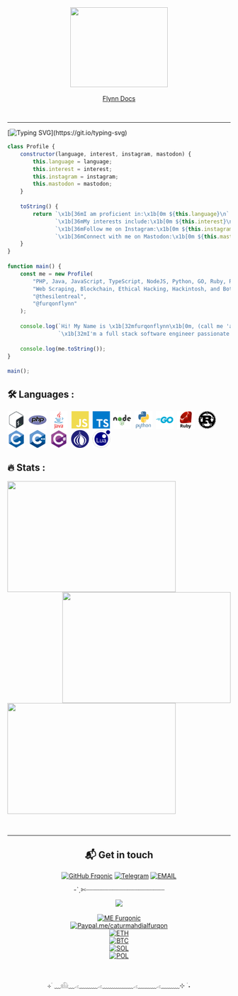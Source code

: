 <div align=center> 
  
<img src="https://text.media.giphy.com/v1/media/giphy.gif?token=eyJhbGciOiJIUzI1NiIsInR5cCI6IkpXVCJ9.eyJrZXkiOiJwcm9kLTIwMjAtMDQtMjIiLCJzdHlsZSI6ImgxdGl0bGUiLCJ0ZXh0IjoiRnVycW9uJTIwRmx5bm4lMjBpcyUyMGhlcmUhJTIwTGV0J3MlMjBDb2RlISIsImlhdCI6MTczMDI0NjExNX0.Ck6TMt3P1A2X_mx-AZMcyzDkqze1cs5hueOurb1es_g" height="180" width="220">

[Flynn Docs](https://caturmahdialfurqon.github.io/)
      
<br> <hr>
<div align=left >
  
[![Typing SVG](https://readme-typing-svg.demolab.com?font=Playfair+Display&size=25&pause=1000&color=F1F5F7&Center=true&width=435&lines=%E1%9D%B0.%E1%90%9F%E2%9D%97%EF%B8%8FCoding+is+My+Canvas...)](https://git.io/typing-svg)
    
```javascript
class Profile {
    constructor(language, interest, instagram, mastodon) {
        this.language = language;
        this.interest = interest;
        this.instagram = instagram;
        this.mastodon = mastodon;
    }

    toString() {
        return `\x1b[36mI am proficient in:\x1b[0m ${this.language}\n` +
               `\x1b[36mMy interests include:\x1b[0m ${this.interest}\n` +
               `\x1b[36mFollow me on Instagram:\x1b[0m ${this.instagram}\n` +
               `\x1b[36mConnect with me on Mastodon:\x1b[0m ${this.mastodon}`;
    }
}

function main() {
    const me = new Profile(
        "PHP, Java, JavaScript, TypeScript, NodeJS, Python, GO, Ruby, Rust, C, C, C++, Perl, Bash, Lua.",
        "Web Scraping, Blockchain, Ethical Hacking, Hackintosh, and Bot Scripts.",
        "@thesilentreal",
        "@furqonflynn"
    );

    console.log(`Hi! My Name is \x1b[32mfurqonflynn\x1b[0m, (call me 'alfynn) 👋! I just want to share what I know.\n` +
                `\x1b[32mI'm a full stack software engineer passionate about Software Development.\x1b[0m\n`);

    console.log(me.toString());
}

main();
```
## 🛠️ Languages :
<div>
  <img src="https://github.com/devicons/devicon/blob/master/icons/bash/bash-original.svg"title="bash" alt="bash" width="40" height="40"/>&nbsp;
  <img src="https://github.com/devicons/devicon/blob/master/icons/php/php-original.svg"title="PHP" alt="PHP" width="40" height="40"/>&nbsp;
  <img src="https://github.com/devicons/devicon/blob/master/icons/java/java-original-wordmark.svg"title="java" alt="java" width="40" height="40"/>&nbsp;
  <img src="https://github.com/devicons/devicon/blob/master/icons/javascript/javascript-plain.svg"title="javascript" alt="javascript" width="40" height="40"/>&nbsp;
  <img src="https://github.com/devicons/devicon/blob/master/icons/typescript/typescript-original.svg"title="typescript" alt="typescript" width="40" height="40"/>&nbsp;
  <img src="https://github.com/devicons/devicon/blob/master/icons/nodejs/nodejs-original-wordmark.svg"title="nodejs" alt="nodejs" width="40" height="40"/>&nbsp;
  <img src="https://github.com/devicons/devicon/blob/master/icons/python/python-original-wordmark.svg"title="python" alt="python" width="40" height="40"/>&nbsp;
  <img src="https://github.com/devicons/devicon/blob/master/icons/go/go-original-wordmark.svg"title="go" alt="golang" width="40" height="40"/>&nbsp;
  <img src="https://github.com/devicons/devicon/blob/master/icons/ruby/ruby-original-wordmark.svg"title="ruby" alt="ruby" width="40" height="40"/>&nbsp;
  <img src="https://github.com/devicons/devicon/blob/master/icons/rust/rust-original.svg"title="rust" alt="rust" width="40" height="40"/>&nbsp;
  <img src="https://github.com/devicons/devicon/blob/master/icons/c/c-original.svg"title="c" alt="c" width="40" height="40"/>&nbsp;
  <img src="https://github.com/devicons/devicon/blob/master/icons/cplusplus/cplusplus-original.svg"title="c++" alt="c++" width="40" height="40"/>&nbsp;
  <img src="https://github.com/devicons/devicon/blob/master/icons/csharp/csharp-original.svg"title="c#" alt="c#" width="40" height="40"/>&nbsp;
  <img src="https://github.com/devicons/devicon/blob/master/icons/perl/perl-original.svg"title="perl" alt="perl" width="40" height="40"/>&nbsp;
  <img src="https://github.com/devicons/devicon/blob/master/icons/lua/lua-original.svg"title="lua" alt="lua" width="40" height="40"/>&nbsp;

</div>

## 🔥 Stats :
<img align='left' src="https://github-readme-stats.vercel.app/api/top-langs/?username=caturmahdialfurqon&hide_progress=true&theme=highcontrast" height="250" width="380"> 
<img align='right' src="https://github-readme-stats.vercel.app/api?username=caturmahdialfurqon&theme=vision-friendly-dark&rank_icon=github" height="250" width="380">
<br>
<img src="https://github-readme-streak-stats.herokuapp.com?user=caturmahdialfurqon&theme=highcontrast" height="250" width="380">

<br> <hr>
<div align=center >
  
##  📬 Get in touch

[![GitHub Frqonic](https://img.shields.io/github/followers/caturmahdialfurqon?label=follow%20github&style=flat-square)](https://github.com/caturmahdialfurqon)
[![Telegram](https://img.shields.io/badge/Telegram-DMme-orange)](https://t.me/edwinbagas7)
[![EMAIL](https://img.shields.io/badge/Email-caturmahdialfurqon-blue)](mailto:caturmahdi.alfurqon@icloud.com)
<br>

-ˋˏ✄┈┈┈┈┈┈┈┈┈┈┈┈┈┈┈┈┈┈┈┈┈ <br>

<div align=center >

<img src="https://readme-typing-svg.herokuapp.com?font=Creepster&size=25&color=FFFFFF&center=true&lines=Buy+Me+Coffee!....."
/>

[![ME Furqonic](https://img.shields.io/badge/SUPPORT-ME-succsess.svg?style=flat)](Support)
<br>
[![Paypal.me/caturmahdialfurqon](https://ionicabizau.github.io/badges/paypal.svg)](https://paypal.me/caturmahdialfurqon)
<br>
[![ETH ](https://img.shields.io/badge/ETH-0x07Fe74030B01B1F9A9c2699929d7CAFDa66Ebf06-informational.svg?style=flat)](https://etherscan.io/address/0x07Fe74030B01B1F9A9c2699929d7CAFDa66Ebf06) <br>
[![BTC ](https://img.shields.io/badge/BTC-bc1qf8d3fcl4zf08qy3ecz8jyw3cf8y8urd0s2g32s-informational.svg?style=flat)](https://www.blockchain.com/explorer/addresses/btc/bc1qf8d3fcl4zf08qy3ecz8jyw3cf8y8urd0s2g32s)<br>
[![SOL ](https://img.shields.io/badge/SOL-73hvmQLGmfxXiJqvqiG2MwZReC9H3tFusZJGfffrBHpy-informational.svg?style=flat)](https://solscan.io/account/73hvmQLGmfxXiJqvqiG2MwZReC9H3tFusZJGfffrBHpy)<br>
[![POL ](https://img.shields.io/badge/MATIC-0x07Fe74030B01B1F9A9c2699929d7CAFDa66Ebf06-informational.svg?style=flat)](https://blockscan.com/address/0x07Fe74030B01B1F9A9c2699929d7CAFDa66Ebf06#)

<br>

⊹ ࣪ ﹏𓊝﹏𓂁﹏﹏﹏𓂁﹏﹏﹏﹏﹏𓂁﹏﹏﹏𓂁﹏﹏﹏⊹ ࣪ ˖
